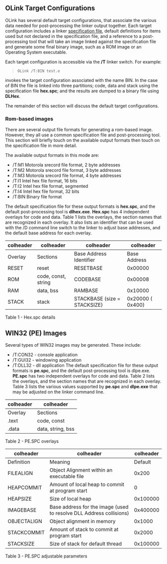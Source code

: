 ## OLink Target Configurations
 

  OLink has several default target configurations, that associate the various data needed for post-processing the linker output together.  Each target configuration includes a linker [specification file](OLink%20Specification%20Files.md), default definitions for items used but not declared in the specification file, and a reference to a post-processing tool that will take an image linked against the specification file and generate some final binary image, such as a ROM image or an Operating System executable.  
 
 Each target configuration is accessible via the **/T** linker switch.  For example:
 
>     OLink /T:BIN test.o
 
 invokes the target configuration associated with the name BIN.  In the case of BIN the file is linked into three partitions; code, data and stack using the specification file **hex.spc**; and the results are dumped to a binary file using **DLHex**.
 
 The remainder of this section will discuss the default target configurations.


### Rom-based images

 There are several output file formats for generating a rom-based image.  However, they all use a common specification file and post-processing tool.  This section will briefly touch on the available output formats then touch on the specification file in more detail.
 
 The available output formats in this mode are:
 
* /T:M1  Motorola srecord file format, 2 byte addresses
* /T:M2  Motorola srecord file format, 3 byte addresses
* /T:M3  Motorola srecord file format, 4 byte addresses
* /T:I1    Intel hex file format, 16 bits
* /T:I2    Intel hex file format, segmented
* /T:I4    Intel hex file format, 32 bits
* /T:BIN Binary file format
  
 The default specification file for these output formats is **hex.spc**, and the default post-processing tool is **dlhex.exe**.  **Hex.spc** has 4 independent overlays for code and data.  Table 1 lists the overlays, the section names that are recognized in each overlay.  It also lists an identifier that can be used with the /D command line switch to the linker to adjust base addresses, and the default base address for each overlay.
 
    

|colheader |colheader |colheader |colheader |
|--- |--- |--- |--- |
|Overlay|Sections|Base Address Identifier|Base Address|
|RESET|reset|RESETBASE|0x00000|
|ROM|code, const, string|CODEBASE|0x00008|
|RAM|data, bss|RAMBASE|0x10000|
|STACK|stack|STACKBASE (size = STACKSIZE)|0x20000 ( 0x400)|   

  
  Table 1 - Hex.spc details


## WIN32 (PE) Images

 Several types of WIN32 images may be generated.  These include:
 
* /T:CON32 - console application
* /T:GUI32   - windowing application
* /T:DLL32   - dll application
  The default specification file for these output formats is **pe.spc**, and the default post-processing tool is dlpe.exe.  **PE.spc** has two independent overlays for code and data.  Table 2 lists the overlays, and the section names that are recognized in each overlay.  Table 3 lists the various values supported by **pe.spc** and **dlpe.exe** that may be adjusted on the linker command line.
 
 
    

|colheader |colheader |
|--- |--- |
|Overlay|Sections|
|.text|code, const|
|.data|data, string, bss|   

  
  Table 2 - PE.SPC overlays
 
    

|colheader |colheader |colheader |
|--- |--- |--- |
|Definition|Meaning|Default|
|FILEALIGN|Object Alignment within an executable file|0x200|
|HEAPCOMMIT|Amount of local heap to commit at program start|0|
|HEAPSIZE|Size of local heap|0x100000|
|IMAGEBASE|Base address for the image (used to resolve DLL Address collisions)|0x400000|
|OBJECTALIGN|Object alignment in memory|0x1000|
|STACKCOMMIT|Amount of stack to commit at program start|0x2000|
|STACKSIZE|Size of stack for default thread|0x100000|   

  Table 3 - PE.SPC adjustable parameters
 
 
 
     